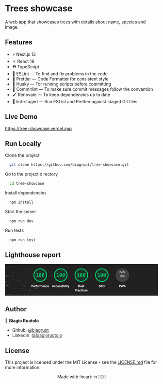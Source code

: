 # Trees showcase

A web app that showcases trees with details about name, species and image.


## Features

- ⚡️ Next.js 13
- ⚛️ React 18
- ⛑ TypeScript
- 📏 ESLint — To find and fix problems in the code
- 💖 Prettier — Code Formatter for consistent style
- 🐶 Husky — For running scripts before committing
- 🚓 Commitlint — To make sure commit messages follow the convention
- 🖌 Renovate — To keep dependencies up to date
- 🚫 lint-staged — Run ESLint and Prettier against staged Git files

## Live Demo

https://tree-showcase.vercel.app


## Run Locally

Clone the project

```bash
  git clone https://github.com/biagruot/tree-showcase.git
```

Go to the project directory

```bash
  cd tree-showcase
```

Install dependencies

```bash
  npm install
```

Start the server

```bash
  npm run dev
```

Run tests

```bash
  npm run test
```


## Lighthouse report

![Lighthouse report result](/lighthouse_report.png "Lighthouse report result")


## Author

👤 **Biagio Ruotolo**

* Github: [@biagruot](https://github.com/biagruot)
* LinkedIn: [@biagioruotolo](https://linkedin.com/in/biagioruotolo)


## License

This project is licensed under the MIT License - see the [LICENSE.md](LICENSE.md) file for more information.

<p align="center"> Made with :heart: in 🇮🇹 </p>
